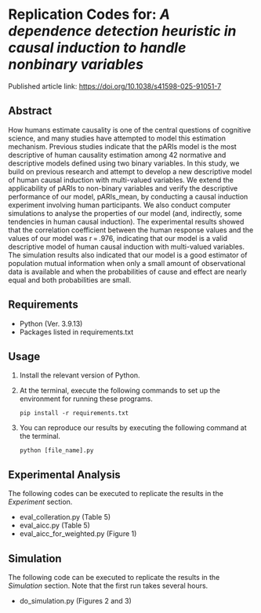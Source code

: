 # Replication Codes for: *A dependence detection heuristic in causal induction to handle nonbinary variables*

Published article link: <https://doi.org/10.1038/s41598-025-91051-7>

## Abstract

How humans estimate causality is one of the central questions of cognitive science, and many studies have attempted to model this estimation mechanism. Previous studies indicate that the pARIs model is the most descriptive of human causality estimation among 42 normative and descriptive models defined using two binary variables. In this study, we build on previous research and attempt to develop a new descriptive model of human causal induction with multi-valued variables. We extend the applicability of pARIs to non-binary variables and verify the descriptive performance of our model, pARIs_mean, by conducting a causal induction experiment involving human participants. We also conduct computer simulations to analyse the properties of our model (and, indirectly, some tendencies in human causal induction). The experimental results showed that the correlation coefficient between the human response values and the values of our model was r = .976, indicating that our model is a valid descriptive model of human causal induction with multi-valued variables. The simulation results also indicated that our model is a good estimator of population mutual information when only a small amount of observational data is available and when the probabilities of cause and effect are nearly equal and both probabilities are small.

## Requirements

- Python (Ver. 3.9.13)
- Packages listed in requirements.txt

## Usage

1. Install the relevant version of Python.
2. At the terminal, execute the following commands to set up the environment for running these programs.

    ```pip install -r requirements.txt```

3. You can reproduce our results by executing the following command at the terminal.

    ```python [file_name].py```

## Experimental Analysis

The following codes can be executed to replicate the results in the *Experiment* section.

- eval_colleration.py (Table 5)
- eval_aicc.py (Table 5)
- eval_aicc_for_weighted.py (Figure 1)

## Simulation

The following code can be executed to replicate the results in the *Simulation* section.
Note that the first run takes several hours.

- do_simulation.py (Figures 2 and 3)
